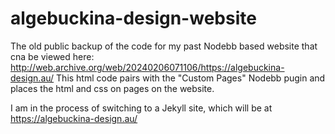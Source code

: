 # algebuckina-design-website
The old public backup of the code for my past Nodebb based website that cna be viewed here: http://web.archive.org/web/20240206071106/https://algebuckina-design.au/
This html code pairs with the "Custom Pages" Nodebb pugin and places the html and css on pages on the website.

I am in the process of switching to a Jekyll site, which will be at https://algebuckina-design.au/
